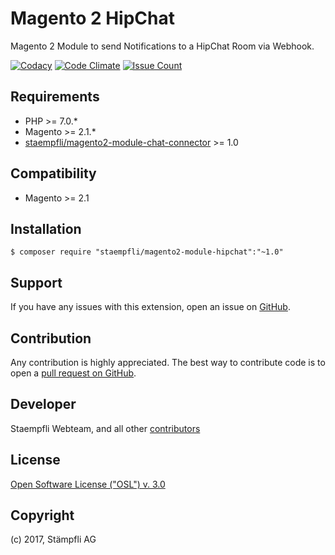 # Magento 2 HipChat

Magento 2 Module to send Notifications to a HipChat Room via Webhook.

[![Codacy](https://api.codacy.com/project/badge/Grade/c7f30852ff194d9bbcc00f208a8ccc7f)](https://www.codacy.com/app/Staempfli/magento2-module-hipchat?utm_source=github.com&amp;utm_medium=referral&amp;utm_content=staempfli/magento2-module-hipchat&amp;utm_campaign=Badge_Grade)
[![Code Climate](https://codeclimate.com/github/staempfli/magento2-module-hipchat/badges/gpa.svg)](https://codeclimate.com/github/staempfli/magento2-module-hipchat)
[![Issue Count](https://codeclimate.com/github/staempfli/magento2-module-hipchat/badges/issue_count.svg)](https://codeclimate.com/github/staempfli/magento2-module-hipchat)

Requirements
------------
- PHP >= 7.0.*
- Magento >= 2.1.*
- [staempfli/magento2-module-chat-connector](https://github.com/staempfli/magento2-module-chat-connector) >= 1.0

Compatibility
-------------
- Magento >= 2.1

## Installation

```
$ composer require "staempfli/magento2-module-hipchat":"~1.0"
```

Support
-------
If you have any issues with this extension, open an issue on [GitHub](https://github.com/staempfli/magento2-module-hipchat/issues).

Contribution
------------
Any contribution is highly appreciated. The best way to contribute code is to open a [pull request on GitHub](https://help.github.com/articles/using-pull-requests).

Developer
---------
Staempfli Webteam, and all other [contributors](https://github.com/staempfli/magento2-module-hipchat/contributors)

License
-------
[Open Software License ("OSL") v. 3.0](https://opensource.org/licenses/OSL-3.0)

Copyright
---------
(c) 2017, Stämpfli AG